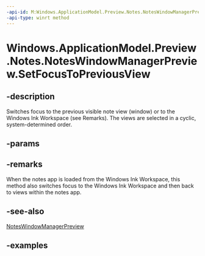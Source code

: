 ```yaml
---
-api-id: M:Windows.ApplicationModel.Preview.Notes.NotesWindowManagerPreview.SetFocusToPreviousView
-api-type: winrt method
---
```


<!-- Method syntax.
public void NotesWindowManagerPreview.SetFocusToPreviousView()
-->

# Windows.ApplicationModel.Preview.Notes.NotesWindowManagerPreview.SetFocusToPreviousView

## -description
Switches focus to the previous visible note view (window) or to the Windows Ink Workspace (see Remarks). The views are selected in a cyclic, system-determined order.

## -params


## -remarks
When the notes app is loaded from the Windows Ink Workspace, this method also switches focus to the Windows Ink Workspace and then back to views within the notes app.

## -see-also
[NotesWindowManagerPreview](noteswindowmanagerpreview.md)

## -examples

